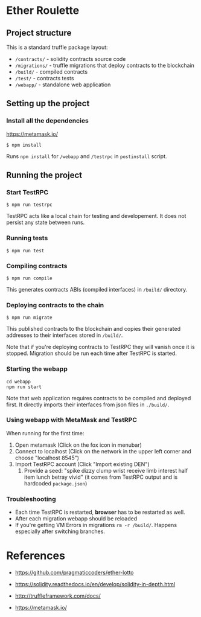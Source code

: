 # Ether Roulette

## Project structure

This is a standard truffle package layout:

- `/contracts/` - solidity contracts source code
- `/migrations/` - truffle migrations that deploy contracts to the blockchain
- `/build/` - compiled contracts
- `/test/` - contracts tests
- `/webapp/` - standalone web application

## Setting up the project

### Install all the dependencies

https://metamask.io/

`$ npm install`

Runs `npm install` for `/webapp` and `/testrpc` in `postinstall` script.

## Running the project

### Start TestRPC

`$ npm run testrpc`

TestRPC acts like a local chain for testing and developement.
It does not persist any state between runs.

### Running tests

`$ npm run test`

### Compiling contracts

`$ npm run compile`

This generates contracts ABIs (compiled interfaces) in `/build/` directory.

### Deploying contracts to the chain

`$ npm run migrate`

This published contracts to the blockchain and copies their generated
addresses to their interfaces stored in `/build/`.

Note that if you're deploying contracts to TestRPC they will vanish
once it is stopped. Migration should be run each time after TestRPC is started.

### Starting the webapp

``` shell
cd webapp
npm run start
```

Note that web application requires contracts to be compiled and
deployed first. It directly imports their interfaces from json files
in `./build/`.

### Using webapp with MetaMask and TestRPC

When running for the first time:

1. Open metamask (Click on the fox icon in menubar)
2. Connect to localhost (Click on the network in the upper left corner and choose "localhost 8545")
3. Import TestRPC account (Click "Import existing DEN")
   1. Provide a seed: "spike dizzy clump wrist receive limb interest half item lunch betray vivid"
      (it comes from TestRPC output and is hardcoded `package.json`)

### Troubleshooting

- Each time TestRPC is restarted, **browser** has to be
restarted as well.
- After each migration webapp should be reloaded
- If you're getting VM Errors in migrations `rm -r /build/`. Happens especially after switching branches.

# References

- https://github.com/pragmaticcoders/ether-lotto

- https://solidity.readthedocs.io/en/develop/solidity-in-depth.html

- http://truffleframework.com/docs/

- https://metamask.io/
